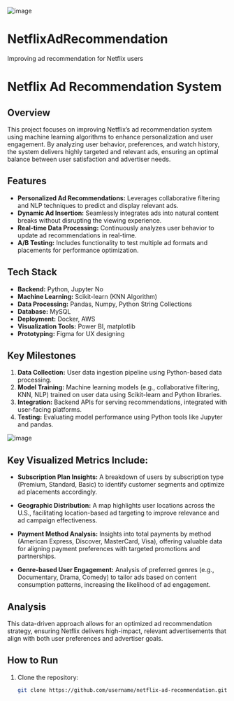 ![image](https://github.com/user-attachments/assets/d6dc1f06-19a4-4d20-91e2-e5eba2b37bec)



# NetflixAdRecommendation
Improving ad recommendation for Netflix users
# Netflix Ad Recommendation System

## Overview
This project focuses on improving Netflix’s ad recommendation system using machine learning algorithms to enhance personalization and user engagement. By analyzing user behavior, preferences, and watch history, the system delivers highly targeted and relevant ads, ensuring an optimal balance between user satisfaction and advertiser needs.

## Features
- **Personalized Ad Recommendations:** Leverages collaborative filtering and NLP techniques to predict and display relevant ads.
- **Dynamic Ad Insertion:** Seamlessly integrates ads into natural content breaks without disrupting the viewing experience.
- **Real-time Data Processing:** Continuously analyzes user behavior to update ad recommendations in real-time.
- **A/B Testing:** Includes functionality to test multiple ad formats and placements for performance optimization.

## Tech Stack
- **Backend:** Python, Jupyter No
- **Machine Learning:** Scikit-learn (KNN Algorithm)
- **Data Processing:** Pandas, Numpy, Python String Collections 
- **Database:** MySQL
- **Deployment:** Docker, AWS
- **Visualization Tools:** Power BI, matplotlib
- **Prototyping:** Figma for UX designing 


## Key Milestones
1. **Data Collection:** User data ingestion pipeline using Python-based data processing.
2. **Model Training:** Machine learning models (e.g., collaborative filtering, KNN, NLP) trained on user data using Scikit-learn and Python libraries.
3. **Integration:** Backend APIs for serving recommendations, integrated with user-facing platforms.
4. **Testing:** Evaluating model performance using Python tools like Jupyter and pandas.


![image](https://github.com/user-attachments/assets/81ff2017-fe6b-42df-9616-39c67d42c644)



## Key Visualized Metrics Include: 

- **Subscription Plan Insights:** A breakdown of users by subscription type (Premium, Standard, Basic) to identify customer segments and optimize ad placements accordingly.

- **Geographic Distribution:** A map highlights user locations across the U.S., facilitating location-based ad targeting to improve relevance and ad campaign effectiveness.

- **Payment Method Analysis:** Insights into total payments by method (American Express, Discover, MasterCard, Visa), offering valuable data for aligning payment preferences with targeted promotions and partnerships.

- **Genre-based User Engagement:** Analysis of preferred genres (e.g., Documentary, Drama, Comedy) to tailor ads based on content consumption patterns, increasing the likelihood of ad engagement.

## Analysis 
This data-driven approach allows for an optimized ad recommendation strategy, ensuring Netflix delivers high-impact, relevant advertisements that align with both user preferences and advertiser goals.

## How to Run
1. Clone the repository: 
   ```bash
   git clone https://github.com/username/netflix-ad-recommendation.git
